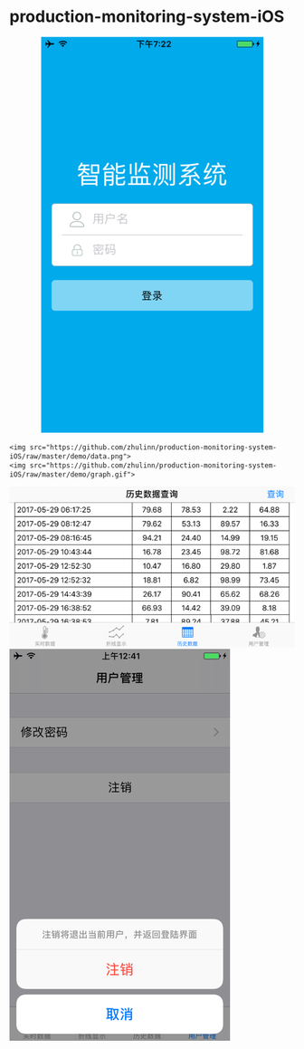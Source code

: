 # production-monitoring-system-iOS

<p align="center">
  <img src="https://github.com/zhulinn/production-monitoring-system-iOS/raw/master/demo/login.png">
  
    <img src="https://github.com/zhulinn/production-monitoring-system-iOS/raw/master/demo/data.png">
    <img src="https://github.com/zhulinn/production-monitoring-system-iOS/raw/master/demo/graph.gif">
  <img src="https://github.com/zhulinn/production-monitoring-system-iOS/raw/master/demo/history.png">
  <img src="https://github.com/zhulinn/production-monitoring-system-iOS/raw/master/demo/manage.png">
</p>

